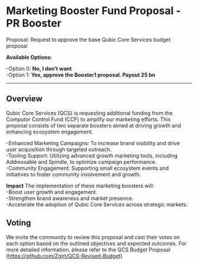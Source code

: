 # Marketing Booster Fund Proposal - PR Booster


Proposal: Request to approve the base Qubic Core Services budget proposal

**Available Options:**<br>


-Option 0: **No, I don’t want**<br>
-Option 1: **Yes, approve the Booster1 proposal. Payout 25 bn**<br>

------------------------------------------------------------------------------------



Overview
-----------------------------------------------
Qubic Core Services (QCS) is requesting additional funding from the Computor Control Fund (CCF) to amplify our marketing efforts. This proposal consists of two separate boosters aimed at driving growth and enhancing ecosystem engagement.<br>

-Enhanced Marketing Campaigns: To increase brand visibility and drive user acquisition through targeted outreach.<br>
-Tooling Support: Utilizing advanced growth marketing tools, including Addressable and Spindle, to optimize campaign performance.<br>
-Community Engagement: Supporting small ecosystem events and initiatives to foster community involvement and growth.<br>


**Impact**
The implementation of these marketing boosters will:<br>
-Boost user growth and engagement.<br>
-Strengthen brand awareness and market presence.<br>
-Accelerate the adoption of Qubic Core Services across strategic markets.<br>


Voting
---
We invite the community to review this proposal and cast their votes on each option based on the outlined objectives and expected outcomes.
For more detailed information, please refer to the QCS Budget Proposal (https://github.com/Zgirt/QCS-Revised-Budget)
